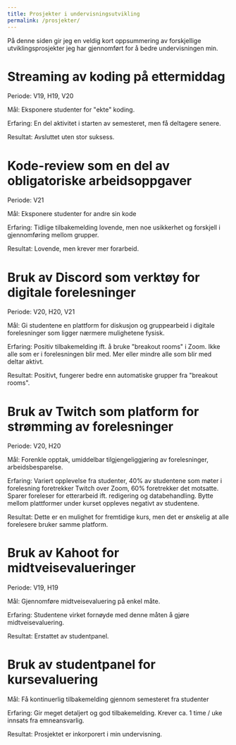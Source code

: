 ```yaml
---
title: Prosjekter i undervisningsutvikling
permalink: /prosjekter/
---
```


På denne siden gir jeg en veldig kort oppsummering av forskjellige utviklingsprosjekter
jeg har gjennomført for å bedre undervisningen min.

# Streaming av koding på ettermiddag

Periode: V19, H19, V20

Mål: Eksponere studenter for "ekte" koding.

Erfaring: En del aktivitet i starten av semesteret, men få deltagere senere.

Resultat: Avsluttet uten stor suksess.


# Kode-review som en del av obligatoriske arbeidsoppgaver

Periode: V21

Mål: Eksponere studenter for andre sin kode

Erfaring: Tidlige tilbakemelding lovende, men noe usikkerhet og forskjell i gjennomføring mellom grupper.

Resultat: Lovende, men krever mer forarbeid.


# Bruk av Discord som verktøy for digitale forelesninger

Periode: V20, H20, V21

Mål: Gi studentene en plattform for diskusjon og gruppearbeid i digitale forelesninger som ligger nærmere mulighetene fysisk.

Erfaring: Positiv tilbakemelding ift. å bruke "breakout rooms" i Zoom. Ikke alle som er i forelesningen blir med. Mer eller mindre alle som blir med deltar aktivt.

Resultat: Positivt, fungerer bedre enn automatiske grupper fra "breakout rooms".

# Bruk av Twitch som platform for strømming av forelesninger

Periode: V20, H20

Mål: Forenkle opptak, umiddelbar tilgjengeliggjøring av forelesninger, arbeidsbesparelse.

Erfaring: Variert opplevelse fra studenter, 40% av studentene som møter i forelesning foretrekker Twitch over Zoom, 60% foretrekker det motsatte. Sparer foreleser for etterarbeid ift. redigering og databehandling. Bytte mellom plattformer under kurset oppleves negativt av studentene.

Resultat: Dette er en mulighet for fremtidige kurs, men det er ønskelig at alle forelesere bruker samme platform.


# Bruk av Kahoot for midtveisevalueringer

Periode: V19, H19

Mål: Gjennomføre midtveisevaluering på enkel måte.

Erfaring: Studentene virket fornøyde med denne måten å gjøre midtveisevaluering.

Resultat: Erstattet av studentpanel.


# Bruk av studentpanel for kursevaluering

Mål: Få kontinuerlig tilbakemelding gjennom semesteret fra studenter

Erfaring: Gir meget detaljert og god tilbakemelding. Krever ca. 1 time / uke innsats fra emneansvarlig.

Resultat: Prosjektet er inkorporert i min undervisning.
